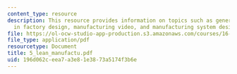 ```yaml
---
content_type: resource
description: This resource provides information on topics such as general lean concepts
  in factory design, manufacturing video, and manufacturing system design framework.
file: https://ol-ocw-studio-app-production.s3.amazonaws.com/courses/16-852j-integrating-the-lean-enterprise-fall-2005/196d062ceea7a3e81e3873a5174f3b6e_5_lean_manufactu.pdf
file_type: application/pdf
resourcetype: Document
title: 5_lean_manufactu.pdf
uid: 196d062c-eea7-a3e8-1e38-73a5174f3b6e
---
```

